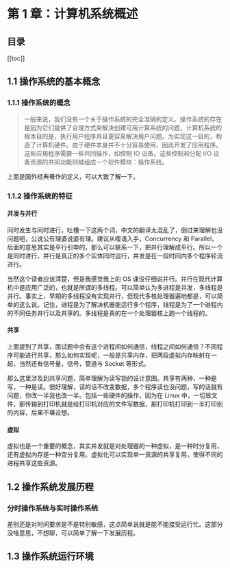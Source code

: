 # 第 1 章：计算机系统概述

## 目录

[[toc]]

## 1.1 操作系统的基本概念


### 1.1.1 操作系统的概念

> 一般来说，我们没有一个关于操作系统的完全准确的定义。操作系统的存在是因为它们提供了合理方式来解决创建可用计算系统的问题，计算机系统的根本目的是，执行用户程序并且更容易解决用户问题。为实现这一目的，构造了计算机硬件。由于硬件本身并不十分容易使用，因此开发了应用程序。这些应用程序需要一些共同操作，如控制 IO 设备。这些控制和分配 I/O 设备资源的共同功能则被组成一个软件模块：操作系统。

上面是国外经典著作的定义，可以大致了解一下。

### 1.1.2 操作系统的特征

#### 并发与并行

同时发生与同时进行，吐槽一下这两个词，中文的翻译太混乱了，倒过来理解也没问题吧，公说公有理婆说婆有理。建议从嘤语入手，Concurrency 和 Parallel，后面的意思其实是平行引申的，那么可以联系一下，把并行理解成平行。所以一个是同时进行，并行是真正的多个实体同时运行，并发是在一段时间内多个程序轮流进行。

当然这个读者应该清楚，但是我感觉我上的 OS 课没仔细说并行。并行在现代计算机中是应用广泛的，也就是所谓的多线程。可以简单认为多进程是并发，多线程是并行。事实上，早期的多线程没有实现并行，但现代多核处理器遍地都是，可以简单的这么说。记住，进程是为了解决机器能运行多个程序，线程是为了一个进程内的不同任务并行以及共享的。多线程是真的在一个处理器核上跑一个线程的。

#### 共享

上面提到了共享，面试题中会有这个进程间如何通信，线程之间如何通信？不同程序可能进行共享，那么如何实现呢，一般是共享内存，把两段虚拟内存映射在一起，当然还有信号量，信号，管道与 Socket 等形式。

那么这里涉及到共享问题，简单理解为读写锁的设计意图。共享有两种，一种是写，一种是读。很好理解，读的话不改变数据，多个程序读也没问题，写的话就有问题，你改一半我也改一半。包括一些硬件的操作，因为在 Linux 中，一切皆文件，那传输到打印机就是给打印机对应的文件写数据，那打印机打印到一半打印别的内容，后果不堪设想。

#### 虚拟

虚拟也是一个重要的概念，其实并发就是对处理器的一种虚拟，是一种时分复用，还有虚拟内存是一种空分复用。虚拟化可以实现单一资源的共享复用，使得不同的进程共享这些资源。

## 1.2 操作系统发展历程

### 分时操作系统与实时操作系统

差别还是对时间要求是不是特别敏感，这点简单说就是能不能接受运行忙。这部分没啥意思，不想聊，可以简单了解一下发展历程。

## 1.3 操作系统运行环境


